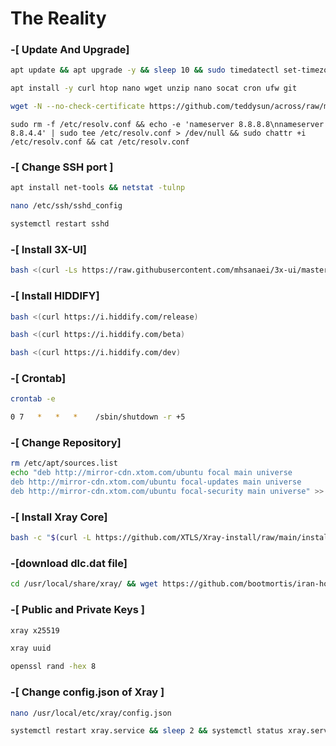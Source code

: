 # The Reality

### -[ Update And Upgrade]
```bash
apt update && apt upgrade -y && sleep 10 && sudo timedatectl set-timezone UTC && reboot
```
```bash
apt install -y curl htop nano wget unzip nano socat cron ufw git
```
```bash
wget -N --no-check-certificate https://github.com/teddysun/across/raw/master/bbr.sh && chmod +x bbr.sh && bash bbr.sh
```
```
sudo rm -f /etc/resolv.conf && echo -e 'nameserver 8.8.8.8\nnameserver 8.8.4.4' | sudo tee /etc/resolv.conf > /dev/null && sudo chattr +i /etc/resolv.conf && cat /etc/resolv.conf
```
### -[ Change SSH port ]
```bash
apt install net-tools && netstat -tulnp
```
```bash
nano /etc/ssh/sshd_config
```
```bash
systemctl restart sshd
```
### -[ Install 3X-UI]
```bash
bash <(curl -Ls https://raw.githubusercontent.com/mhsanaei/3x-ui/master/install.sh)
```
### -[ Install HIDDIFY]
```bash
bash <(curl https://i.hiddify.com/release)
```
```bash
bash <(curl https://i.hiddify.com/beta)
```
```bash
bash <(curl https://i.hiddify.com/dev)
```
### -[ Crontab]
```bash
crontab -e
```
```bash
0 7   *   *   *    /sbin/shutdown -r +5
```
### -[ Change Repository]
```bash
rm /etc/apt/sources.list
echo "deb http://mirror-cdn.xtom.com/ubuntu focal main universe
deb http://mirror-cdn.xtom.com/ubuntu focal-updates main universe
deb http://mirror-cdn.xtom.com/ubuntu focal-security main universe" >> /etc/apt/sources.list
```
### -[ Install Xray Core]
```bash
bash -c "$(curl -L https://github.com/XTLS/Xray-install/raw/main/install-release.sh)" @ install --beta -u root
```
### -[download dlc.dat file]

```bash
cd /usr/local/share/xray/ && wget https://github.com/bootmortis/iran-hosted-domains/releases/latest/download/iran.dat && wget https://github.com/v2fly/domain-list-community/releases/latest/download/dlc.dat && cd
```

### -[ Public and Private Keys ]
```bash
xray x25519
```
```bash
xray uuid
```
```bash
openssl rand -hex 8
```
### -[ Change config.json of Xray ]
```bash
nano /usr/local/etc/xray/config.json
```
```bash
systemctl restart xray.service && sleep 2 && systemctl status xray.service
```
